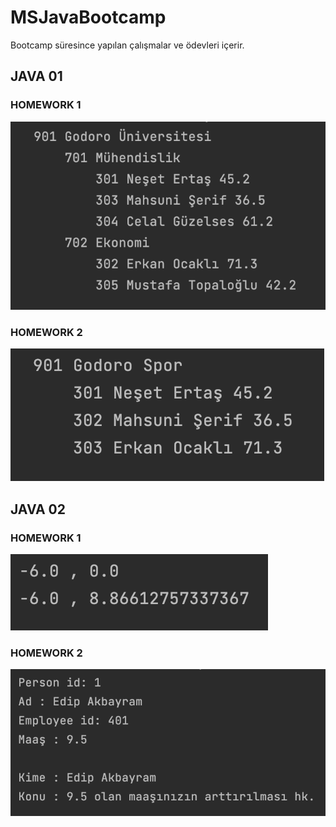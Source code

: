 # MSJavaBootcamp

Bootcamp süresince yapılan çalışmalar ve ödevleri içerir. 

## JAVA 01

### HOMEWORK 1

<img src="src/Java01/godoro/education/Homework1.png" width="auto">

### HOMEWORK 2

<img src="src/Java01/godoro/sports/Homework2.png" width="auto">

## JAVA 02

### HOMEWORK 1

<img src="src/Java02/godoro/draw/homework.png" width="auto">

### HOMEWORK 2

<img src="src/Java02/godoro/inheritance/homework.png" width="auto">





